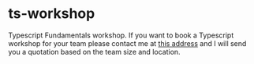 # ts-workshop
Typescript Fundamentals workshop.
If you want to book a Typescript workshop for your team please contact me at [this address](https://www.bogdanmanate.com/contact) and I will send you a quotation based on the team size and location.
